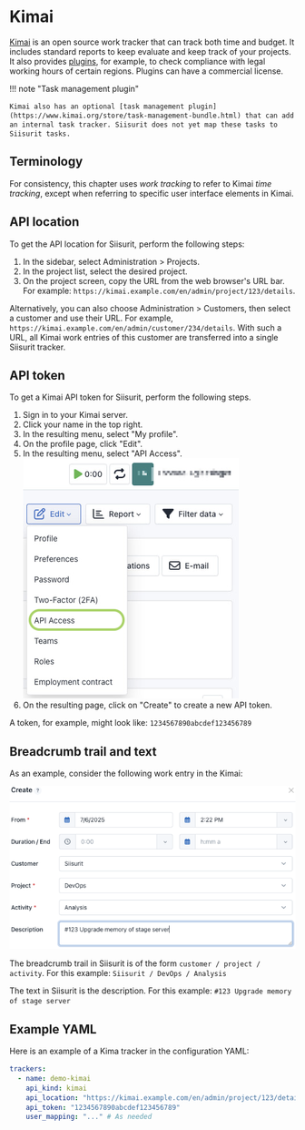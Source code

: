 # Kimai

[Kimai](https://www.kimai.org/) is an open source work tracker that can track both time and budget. It includes standard reports to keep evaluate and keep track of your projects. It also provides [plugins](https://www.kimai.org/store/), for example, to check compliance with legal working hours of certain regions. Plugins can have a commercial license.

!!! note "Task management plugin"

    Kimai also has an optional [task management plugin](https://www.kimai.org/store/task-management-bundle.html) that can add an internal task tracker. Siisurit does not yet map these tasks to Siisurit tasks.

## Terminology

For consistency, this chapter uses _work tracking_ to refer to Kimai _time tracking_, except when referring to specific user interface elements in Kimai.

## API location

To get the API location for Siisurit, perform the following steps:

1. In the sidebar, select Administration > Projects.
2. In the project list, select the desired project.
3. On the project screen, copy the URL from the web browser's URL bar. For example: `https://kimai.example.com/en/admin/project/123/details`.

Alternatively, you can also choose Administration > Customers, then select a customer and use their URL. For example, `https://kimai.example.com/en/admin/customer/234/details`. With such a URL, all Kimai work entries of this customer are transferred into a single Siisurit tracker.

## API token

To get a Kimai API token for Siisurit, perform the following steps.

1. Sign in to your Kimai server.
2. Click your name in the top right.
3. In the resulting menu, select "My profile".
4. On the profile page, click "Edit".
5. In the resulting menu, select "API Access".<br>
   ![Navigation to API access page](kimai/01-create-api-token.png)
6. On the resulting page, click on "Create" to create a new API token.

A token, for example, might look like: `1234567890abcdef123456789`

## Breadcrumb trail and text

As an example, consider the following work entry in the Kimai:

![Example work entry in Kimai](kimai/02-exampl-work-entry.png)

The breadcrumb trail in Siisurit is of the form `customer / project / activity`. For this example: `Siisurit / DevOps / Analysis`

The text in Siisurit is the description. For this example: `#123 Upgrade memory of stage server`

## Example YAML

Here is an example of a Kima tracker in the configuration YAML:

```yaml
trackers:
  - name: demo-kimai
    api_kind: kimai
    api_location: "https://kimai.example.com/en/admin/project/123/details"
    api_token: "1234567890abcdef123456789"
    user_mapping: "..." # As needed
```

